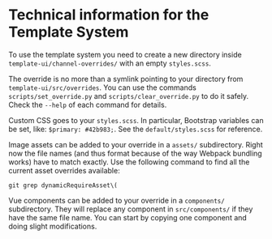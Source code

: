 # Technical information for the Template System

To use the template system you need to create a new directory inside
`template-ui/channel-overrides/` with an empty `styles.scss`.

The override is no more than a symlink pointing to your directory from
`template-ui/src/overrides`. You can use the commands
`scripts/set_override.py` and `scripts/clear_override.py` to do it
safely. Check the `--help` of each command for details.

Custom CSS goes to your `styles.scss`. In particular, Bootstrap
variables can be set, like: `$primary: #42b983;`. See the
`default/styles.scss` for reference.

Image assets can be added to your override in a `assets/`
subdirectory. Right now the file names (and thus format because of the
way Webpack bundling works) have to match exactly. Use the following
command to find all the current asset overrides available:

```
git grep dynamicRequireAsset\(
```

Vue components can be added to your override in a `components/`
subdirectory. They will replace any component in `src/components/` if
they have the same file name. You can start by copying one component
and doing slight modifications.
